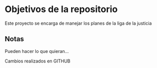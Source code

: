 # Objetivos de la repositorio

Este proyecto se encarga de manejar los planes de la liga de la justicia


## Notas
Pueden hacer lo que quieran...

Cambios realizados en GITHUB
